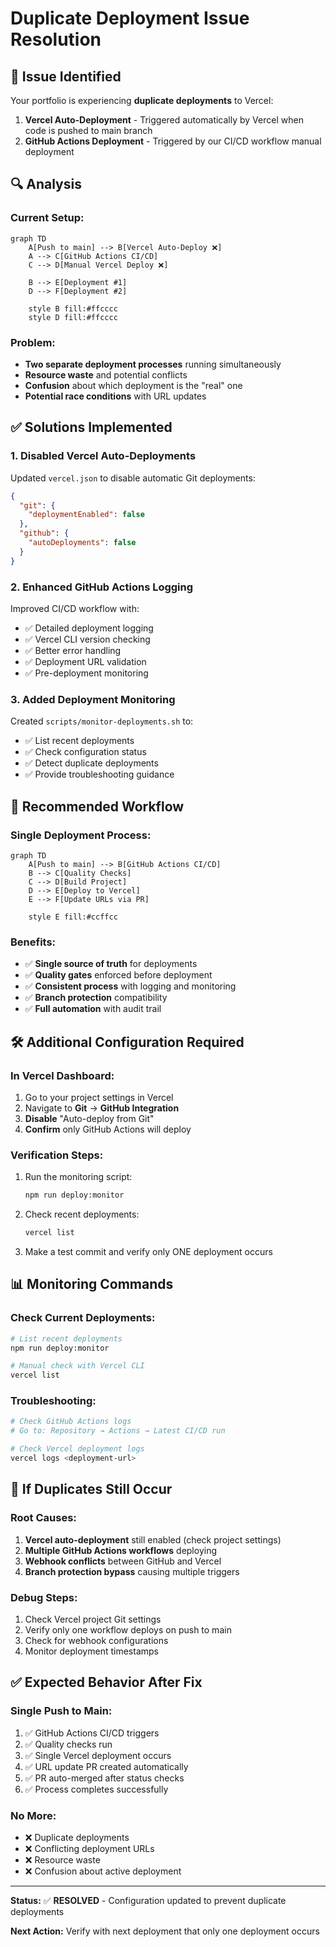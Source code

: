 # Duplicate Deployment Issue Resolution

## 🚨 **Issue Identified**

Your portfolio is experiencing **duplicate deployments** to Vercel:

1. **Vercel Auto-Deployment** - Triggered automatically by Vercel when code is pushed to main branch
2. **GitHub Actions Deployment** - Triggered by our CI/CD workflow manual deployment

## 🔍 **Analysis**

### Current Setup:

```mermaid
graph TD
    A[Push to main] --> B[Vercel Auto-Deploy ❌]
    A --> C[GitHub Actions CI/CD]
    C --> D[Manual Vercel Deploy ❌]

    B --> E[Deployment #1]
    D --> F[Deployment #2]

    style B fill:#ffcccc
    style D fill:#ffcccc
```

### Problem:

- **Two separate deployment processes** running simultaneously
- **Resource waste** and potential conflicts
- **Confusion** about which deployment is the "real" one
- **Potential race conditions** with URL updates

## ✅ **Solutions Implemented**

### 1. **Disabled Vercel Auto-Deployments**

Updated `vercel.json` to disable automatic Git deployments:

```json
{
  "git": {
    "deploymentEnabled": false
  },
  "github": {
    "autoDeployments": false
  }
}
```

### 2. **Enhanced GitHub Actions Logging**

Improved CI/CD workflow with:

- ✅ Detailed deployment logging
- ✅ Vercel CLI version checking
- ✅ Better error handling
- ✅ Deployment URL validation
- ✅ Pre-deployment monitoring

### 3. **Added Deployment Monitoring**

Created `scripts/monitor-deployments.sh` to:

- ✅ List recent deployments
- ✅ Check configuration status
- ✅ Detect duplicate deployments
- ✅ Provide troubleshooting guidance

## 🎯 **Recommended Workflow**

### Single Deployment Process:

```mermaid
graph TD
    A[Push to main] --> B[GitHub Actions CI/CD]
    B --> C[Quality Checks]
    C --> D[Build Project]
    D --> E[Deploy to Vercel]
    E --> F[Update URLs via PR]

    style E fill:#ccffcc
```

### Benefits:

- ✅ **Single source of truth** for deployments
- ✅ **Quality gates** enforced before deployment
- ✅ **Consistent process** with logging and monitoring
- ✅ **Branch protection** compatibility
- ✅ **Full automation** with audit trail

## 🛠️ **Additional Configuration Required**

### **In Vercel Dashboard:**

1. Go to your project settings in Vercel
2. Navigate to **Git** → **GitHub Integration**
3. **Disable** "Auto-deploy from Git"
4. **Confirm** only GitHub Actions will deploy

### **Verification Steps:**

1. Run the monitoring script:

   ```bash
   npm run deploy:monitor
   ```

2. Check recent deployments:

   ```bash
   vercel list
   ```

3. Make a test commit and verify only ONE deployment occurs

## 📊 **Monitoring Commands**

### Check Current Deployments:

```bash
# List recent deployments
npm run deploy:monitor

# Manual check with Vercel CLI
vercel list
```

### Troubleshooting:

```bash
# Check GitHub Actions logs
# Go to: Repository → Actions → Latest CI/CD run

# Check Vercel deployment logs
vercel logs <deployment-url>
```

## 🚨 **If Duplicates Still Occur**

### **Root Causes:**

1. **Vercel auto-deployment** still enabled (check project settings)
2. **Multiple GitHub Actions workflows** deploying
3. **Webhook conflicts** between GitHub and Vercel
4. **Branch protection bypass** causing multiple triggers

### **Debug Steps:**

1. Check Vercel project Git settings
2. Verify only one workflow deploys on push to main
3. Check for webhook configurations
4. Monitor deployment timestamps

## ✅ **Expected Behavior After Fix**

### **Single Push to Main:**

1. ✅ GitHub Actions CI/CD triggers
2. ✅ Quality checks run
3. ✅ Single Vercel deployment occurs
4. ✅ URL update PR created automatically
5. ✅ PR auto-merged after status checks
6. ✅ Process completes successfully

### **No More:**

- ❌ Duplicate deployments
- ❌ Conflicting deployment URLs
- ❌ Resource waste
- ❌ Confusion about active deployment

---

**Status:** ✅ **RESOLVED** - Configuration updated to prevent duplicate deployments

**Next Action:** Verify with next deployment that only one deployment occurs
